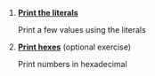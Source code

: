 1. **[Print the literals](https://github.com/inancgumus/learngo/tree/master/06-variables/01-basic-data-types/exercises/01-print-the-literals)**

    Print a few values using the literals

2. **[Print hexes](https://github.com/inancgumus/learngo/tree/master/06-variables/01-basic-data-types/exercises/02-print-hexes)** (optional exercise)

    Print numbers in hexadecimal
